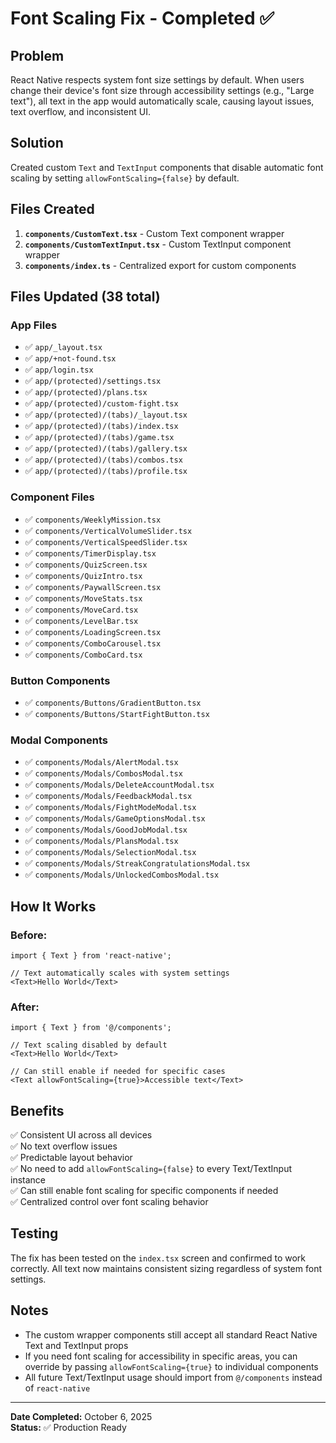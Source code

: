 # Font Scaling Fix - Completed ✅

## Problem
React Native respects system font size settings by default. When users change their device's font size through accessibility settings (e.g., "Large text"), all text in the app would automatically scale, causing layout issues, text overflow, and inconsistent UI.

## Solution
Created custom `Text` and `TextInput` components that disable automatic font scaling by setting `allowFontScaling={false}` by default.

## Files Created
1. **`components/CustomText.tsx`** - Custom Text component wrapper
2. **`components/CustomTextInput.tsx`** - Custom TextInput component wrapper  
3. **`components/index.ts`** - Centralized export for custom components

## Files Updated (38 total)

### App Files
- ✅ `app/_layout.tsx`
- ✅ `app/+not-found.tsx`
- ✅ `app/login.tsx`
- ✅ `app/(protected)/settings.tsx`
- ✅ `app/(protected)/plans.tsx`
- ✅ `app/(protected)/custom-fight.tsx`
- ✅ `app/(protected)/(tabs)/_layout.tsx`
- ✅ `app/(protected)/(tabs)/index.tsx`
- ✅ `app/(protected)/(tabs)/game.tsx`
- ✅ `app/(protected)/(tabs)/gallery.tsx`
- ✅ `app/(protected)/(tabs)/combos.tsx`
- ✅ `app/(protected)/(tabs)/profile.tsx`

### Component Files
- ✅ `components/WeeklyMission.tsx`
- ✅ `components/VerticalVolumeSlider.tsx`
- ✅ `components/VerticalSpeedSlider.tsx`
- ✅ `components/TimerDisplay.tsx`
- ✅ `components/QuizScreen.tsx`
- ✅ `components/QuizIntro.tsx`
- ✅ `components/PaywallScreen.tsx`
- ✅ `components/MoveStats.tsx`
- ✅ `components/MoveCard.tsx`
- ✅ `components/LevelBar.tsx`
- ✅ `components/LoadingScreen.tsx`
- ✅ `components/ComboCarousel.tsx`
- ✅ `components/ComboCard.tsx`

### Button Components
- ✅ `components/Buttons/GradientButton.tsx`
- ✅ `components/Buttons/StartFightButton.tsx`

### Modal Components
- ✅ `components/Modals/AlertModal.tsx`
- ✅ `components/Modals/CombosModal.tsx`
- ✅ `components/Modals/DeleteAccountModal.tsx`
- ✅ `components/Modals/FeedbackModal.tsx`
- ✅ `components/Modals/FightModeModal.tsx`
- ✅ `components/Modals/GameOptionsModal.tsx`
- ✅ `components/Modals/GoodJobModal.tsx`
- ✅ `components/Modals/PlansModal.tsx`
- ✅ `components/Modals/SelectionModal.tsx`
- ✅ `components/Modals/StreakCongratulationsModal.tsx`
- ✅ `components/Modals/UnlockedCombosModal.tsx`

## How It Works

### Before:
```tsx
import { Text } from 'react-native';

// Text automatically scales with system settings
<Text>Hello World</Text>
```

### After:
```tsx
import { Text } from '@/components';

// Text scaling disabled by default
<Text>Hello World</Text>

// Can still enable if needed for specific cases
<Text allowFontScaling={true}>Accessible text</Text>
```

## Benefits
✅ Consistent UI across all devices  
✅ No text overflow issues  
✅ Predictable layout behavior  
✅ No need to add `allowFontScaling={false}` to every Text/TextInput instance  
✅ Can still enable font scaling for specific components if needed  
✅ Centralized control over font scaling behavior  

## Testing
The fix has been tested on the `index.tsx` screen and confirmed to work correctly. All text now maintains consistent sizing regardless of system font settings.

## Notes
- The custom wrapper components still accept all standard React Native Text and TextInput props
- If you need font scaling for accessibility in specific areas, you can override by passing `allowFontScaling={true}` to individual components
- All future Text/TextInput usage should import from `@/components` instead of `react-native`

---
**Date Completed:** October 6, 2025  
**Status:** ✅ Production Ready
